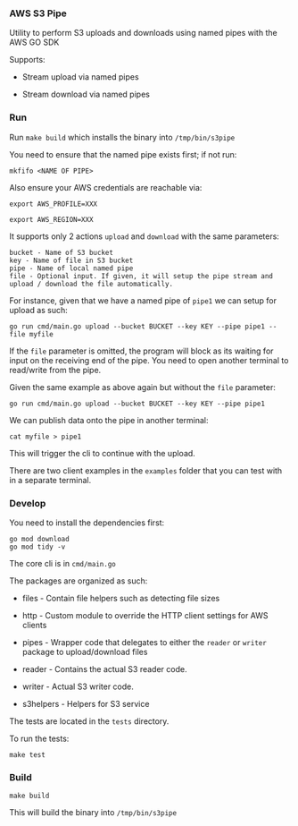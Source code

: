 ### AWS S3 Pipe

Utility to perform S3 uploads and downloads using named pipes with the AWS GO SDK

Supports:
* Stream upload via named pipes

* Stream download via named pipes


### Run

Run `make build` which installs the binary into `/tmp/bin/s3pipe`

You need to ensure that the named pipe exists first; if not run:
```
mkfifo <NAME OF PIPE>
```

Also ensure your AWS credentials are reachable via:
```
export AWS_PROFILE=XXX

export AWS_REGION=XXX
```


It supports only 2 actions `upload` and `download` with the same parameters:
```
bucket - Name of S3 bucket
key - Name of file in S3 bucket
pipe - Name of local named pipe
file - Optional input. If given, it will setup the pipe stream and upload / download the file automatically.
```

For instance, given that we have a named pipe of `pipe1` we can setup for upload as such:
```
go run cmd/main.go upload --bucket BUCKET --key KEY --pipe pipe1 --file myfile
```

If the `file` parameter is omitted, the program will block as its waiting for input on the receiving end of the pipe. You need to open another terminal to read/write from the pipe.

Given the same example as above again but without the `file` parameter:
```
go run cmd/main.go upload --bucket BUCKET --key KEY --pipe pipe1
```

We can publish data onto the pipe in another terminal:
```
cat myfile > pipe1
```

This will trigger the cli to continue with the upload.

There are two client examples in the `examples` folder that you can test with in a separate terminal.


### Develop

You need to install the dependencies first:
```
go mod download
go mod tidy -v
```

The core cli is in `cmd/main.go`

The packages are organized as such:

* files - Contain file helpers such as detecting file sizes 

* http - Custom module to override the HTTP client settings for AWS clients

* pipes - Wrapper code that delegates to either the `reader` or `writer` package to upload/download files

* reader - Contains the actual S3 reader code.

* writer - Actual S3 writer code.

* s3helpers - Helpers for S3 service

The tests are located in the `tests` directory.

To run the tests:
```
make test
```

### Build

```
make build
```

This will build the binary into `/tmp/bin/s3pipe`